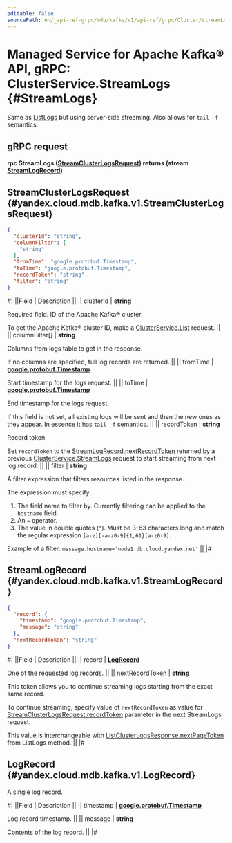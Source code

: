 ```yaml
---
editable: false
sourcePath: en/_api-ref-grpc/mdb/kafka/v1/api-ref/grpc/Cluster/streamLogs.md
---
```


# Managed Service for Apache Kafka® API, gRPC: ClusterService.StreamLogs {#StreamLogs}

Same as [ListLogs](/docs/managed-kafka/api-ref/grpc/Cluster/listLogs#ListLogs) but using server-side streaming. Also allows for `tail -f` semantics.

## gRPC request

**rpc StreamLogs ([StreamClusterLogsRequest](#yandex.cloud.mdb.kafka.v1.StreamClusterLogsRequest)) returns (stream [StreamLogRecord](#yandex.cloud.mdb.kafka.v1.StreamLogRecord))**

## StreamClusterLogsRequest {#yandex.cloud.mdb.kafka.v1.StreamClusterLogsRequest}

```json
{
  "clusterId": "string",
  "columnFilter": [
    "string"
  ],
  "fromTime": "google.protobuf.Timestamp",
  "toTime": "google.protobuf.Timestamp",
  "recordToken": "string",
  "filter": "string"
}
```

#|
||Field | Description ||
|| clusterId | **string**

Required field. ID of the Apache Kafka® cluster.

To get the Apache Kafka® cluster ID, make a [ClusterService.List](/docs/managed-kafka/api-ref/grpc/Cluster/list#List) request. ||
|| columnFilter[] | **string**

Columns from logs table to get in the response.

If no columns are specified, full log records are returned. ||
|| fromTime | **[google.protobuf.Timestamp](https://developers.google.com/protocol-buffers/docs/reference/google.protobuf#timestamp)**

Start timestamp for the logs request. ||
|| toTime | **[google.protobuf.Timestamp](https://developers.google.com/protocol-buffers/docs/reference/google.protobuf#timestamp)**

End timestamp for the logs request.

If this field is not set, all existing logs will be sent and then the new ones as they appear.
In essence it has `tail -f` semantics. ||
|| recordToken | **string**

Record token.

Set `recordToken` to the [StreamLogRecord.nextRecordToken](#yandex.cloud.mdb.kafka.v1.StreamLogRecord) returned by a previous [ClusterService.StreamLogs](#StreamLogs) request to start streaming from next log record. ||
|| filter | **string**

A filter expression that filters resources listed in the response.

The expression must specify:
1. The field name to filter by. Currently filtering can be applied to the `hostname` field.
2. An `=` operator.
3. The value in double quotes (`"`). Must be 3-63 characters long and match the regular expression `[a-z][-a-z0-9]{1,61}[a-z0-9]`.

Example of a filter: `message.hostname='node1.db.cloud.yandex.net'` ||
|#

## StreamLogRecord {#yandex.cloud.mdb.kafka.v1.StreamLogRecord}

```json
{
  "record": {
    "timestamp": "google.protobuf.Timestamp",
    "message": "string"
  },
  "nextRecordToken": "string"
}
```

#|
||Field | Description ||
|| record | **[LogRecord](#yandex.cloud.mdb.kafka.v1.LogRecord)**

One of the requested log records. ||
|| nextRecordToken | **string**

This token allows you to continue streaming logs starting from the exact same record.

To continue streaming, specify value of `nextRecordToken` as value for [StreamClusterLogsRequest.recordToken](#yandex.cloud.mdb.kafka.v1.StreamClusterLogsRequest) parameter in the next StreamLogs request.

This value is interchangeable with [ListClusterLogsResponse.nextPageToken](/docs/managed-kafka/api-ref/grpc/Cluster/listLogs#yandex.cloud.mdb.kafka.v1.ListClusterLogsResponse) from ListLogs method. ||
|#

## LogRecord {#yandex.cloud.mdb.kafka.v1.LogRecord}

A single log record.

#|
||Field | Description ||
|| timestamp | **[google.protobuf.Timestamp](https://developers.google.com/protocol-buffers/docs/reference/google.protobuf#timestamp)**

Log record timestamp. ||
|| message | **string**

Contents of the log record. ||
|#